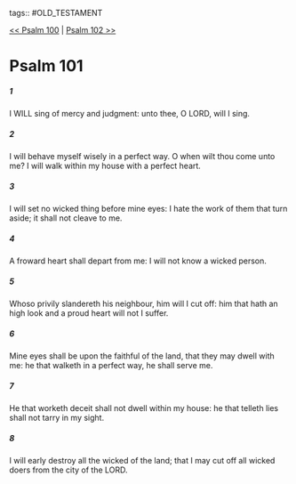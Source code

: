 tags:: #OLD_TESTAMENT

[<< Psalm 100](OLD_TESTAMENT/19_Psalms/Psalm_100.md) | [Psalm 102 >>](OLD_TESTAMENT/19_Psalms/Psalm_102.md)

# Psalm 101

##### 1

I WILL sing of mercy and judgment: unto thee, O LORD, will I sing.

##### 2

I will behave myself wisely in a perfect way. O when wilt thou come unto me? I will walk within my house with a perfect heart.

##### 3

I will set no wicked thing before mine eyes: I hate the work of them that turn aside; it shall not cleave to me.

##### 4

A froward heart shall depart from me: I will not know a wicked person.

##### 5

Whoso privily slandereth his neighbour, him will I cut off: him that hath an high look and a proud heart will not I suffer.

##### 6

Mine eyes shall be upon the faithful of the land, that they may dwell with me: he that walketh in a perfect way, he shall serve me.

##### 7

He that worketh deceit shall not dwell within my house: he that telleth lies shall not tarry in my sight.

##### 8

I will early destroy all the wicked of the land; that I may cut off all wicked doers from the city of the LORD.
